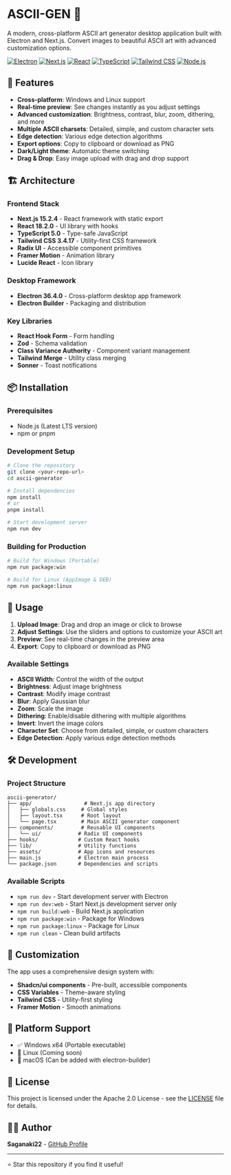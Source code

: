 # ASCII-GEN 🎨

A modern, cross-platform ASCII art generator desktop application built with Electron and Next.js. Convert images to beautiful ASCII art with advanced customization options.

[![Electron](https://img.shields.io/badge/Electron-36.4.0-47848F?style=for-the-badge&logo=electron)](https://electronjs.org/)
[![Next.js](https://img.shields.io/badge/Next.js-15.2.4-000000?style=for-the-badge&logo=next.js)](https://nextjs.org/)
[![React](https://img.shields.io/badge/React-18.2.0-61DAFB?style=for-the-badge&logo=react)](https://reactjs.org/)
[![TypeScript](https://img.shields.io/badge/TypeScript-5.0-3178C6?style=for-the-badge&logo=typescript)](https://www.typescriptlang.org/)
[![Tailwind CSS](https://img.shields.io/badge/Tailwind_CSS-3.4.17-06B6D4?style=for-the-badge&logo=tailwindcss)](https://tailwindcss.com/)
[![Node.js](https://img.shields.io/badge/Node.js-Latest-339933?style=for-the-badge&logo=nodedotjs)](https://nodejs.org/)

## 🚀 Features

- **Cross-platform**: Windows and Linux support
- **Real-time preview**: See changes instantly as you adjust settings
- **Advanced customization**: Brightness, contrast, blur, zoom, dithering, and more
- **Multiple ASCII charsets**: Detailed, simple, and custom character sets
- **Edge detection**: Various edge detection algorithms
- **Export options**: Copy to clipboard or download as PNG
- **Dark/Light theme**: Automatic theme switching
- **Drag & Drop**: Easy image upload with drag and drop support

## 🏗️ Architecture

### Frontend Stack
- **Next.js 15.2.4** - React framework with static export
- **React 18.2.0** - UI library with hooks
- **TypeScript 5.0** - Type-safe JavaScript
- **Tailwind CSS 3.4.17** - Utility-first CSS framework
- **Radix UI** - Accessible component primitives
- **Framer Motion** - Animation library
- **Lucide React** - Icon library

### Desktop Framework
- **Electron 36.4.0** - Cross-platform desktop app framework
- **Electron Builder** - Packaging and distribution

### Key Libraries
- **React Hook Form** - Form handling
- **Zod** - Schema validation
- **Class Variance Authority** - Component variant management
- **Tailwind Merge** - Utility class merging
- **Sonner** - Toast notifications

## 📦 Installation

### Prerequisites
- Node.js (Latest LTS version)
- npm or pnpm

### Development Setup
```bash
# Clone the repository
git clone <your-repo-url>
cd ascii-generator

# Install dependencies
npm install
# or
pnpm install

# Start development server
npm run dev
```

### Building for Production
```bash
# Build for Windows (Portable)
npm run package:win

# Build for Linux (AppImage & DEB)
npm run package:linux
```

## 🎯 Usage

1. **Upload Image**: Drag and drop an image or click to browse
2. **Adjust Settings**: Use the sliders and options to customize your ASCII art
3. **Preview**: See real-time changes in the preview area
4. **Export**: Copy to clipboard or download as PNG

### Available Settings

- **ASCII Width**: Control the width of the output
- **Brightness**: Adjust image brightness
- **Contrast**: Modify image contrast
- **Blur**: Apply Gaussian blur
- **Zoom**: Scale the image
- **Dithering**: Enable/disable dithering with multiple algorithms
- **Invert**: Invert the image colors
- **Character Set**: Choose from detailed, simple, or custom characters
- **Edge Detection**: Apply various edge detection methods

## 🛠️ Development

### Project Structure
```
ascii-generator/
├── app/                 # Next.js app directory
│   ├── globals.css     # Global styles
│   ├── layout.tsx      # Root layout
│   └── page.tsx        # Main ASCII generator component
├── components/         # Reusable UI components
│   └── ui/            # Radix UI components
├── hooks/             # Custom React hooks
├── lib/               # Utility functions
├── assets/            # App icons and resources
├── main.js            # Electron main process
└── package.json       # Dependencies and scripts
```

### Available Scripts
- `npm run dev` - Start development server with Electron
- `npm run dev:web` - Start Next.js development server only
- `npm run build:web` - Build Next.js application
- `npm run package:win` - Package for Windows
- `npm run package:linux` - Package for Linux
- `npm run clean` - Clean build artifacts

## 🎨 Customization

The app uses a comprehensive design system with:
- **Shadcn/ui components** - Pre-built, accessible components
- **CSS Variables** - Theme-aware styling
- **Tailwind CSS** - Utility-first styling
- **Framer Motion** - Smooth animations

## 📱 Platform Support

- ✅ Windows x64 (Portable executable)
- 🔄 Linux (Coming soon)
- 🔄 macOS (Can be added with electron-builder)


## 📄 License

This project is licensed under the Apache 2.0 License - see the [LICENSE](LICENSE) file for details.

## 👨‍💻 Author

**Saganaki22** - [GitHub Profile](https://github.com/Saganaki22/)

---

⭐ Star this repository if you find it useful! 

